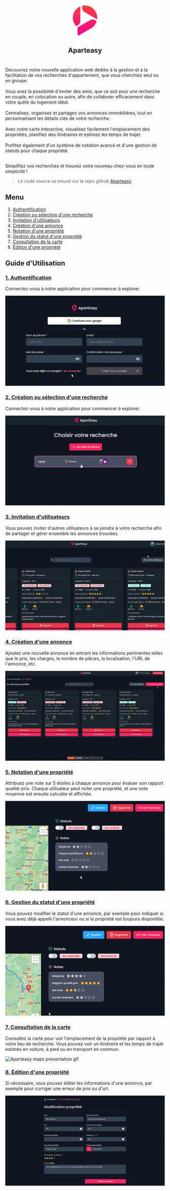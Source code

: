 <p align="center">
<img width="100" height="100" alt="logo redditech" src="app/public/images/logo-color.png">
</p>

<h2 style="margin-bottom: 40px" align="center">Aparteasy</h2>
<p>
Découvrez notre nouvelle application web dédiée à la gestion et à la facilitation de vos recherches d'appartement, 
que vous cherchiez seul ou en groupe. <br><br>
Vous avez la possibilité d'inviter des amis, que ce soit pour une recherche en couple, 
en colocation ou autre, afin de collaborer efficacement dans votre quête du logement idéal. <br><br>
Centralisez, organisez et partagez vos annonces immobilières, tout en personnalisant les détails clés de votre recherche.  <br><br>
Avec notre carte interactive, visualisez facilement l'emplacement des propriétés, 
planifiez des itinéraires et estimez les temps de trajet. <br><br>
Profitez également d'un système de notation avancé et d'une gestion de statuts pour chaque propriété. <br><br>

Simplifiez vos recherches et trouvez votre nouveau chez-vous en toute simplicité !
</p>

> Le code source se trouve sur le repo github [Aparteasy](https://github.com/Leoglme/Aparteasy)

## Menu

1. [Authentification](#auth)
2. [Création ou sélection d'une recherche](#create-search)
3. [Invitation d'utilisateurs](#invite)
4. [Création d'une annonce](#create-property)
5. [Notation d'une propriété](#rating)
6. [Gestion du statut d'une propriété](#statuses)
7. [Consultation de la carte](#maps)
8. [Édition d'une propriété](#edit-property)

## Guide d'Utilisation

### [1. Authentification](#auth)

  <p>Connectez-vous à notre application pour commencer à explorer.</p>
  <img src="/app/public/docs/gifs/auth.gif" alt="Aparteasy authentification presentation gif">

### [2. Création ou sélection d'une recherche](#create-search)

<p>Connectez-vous à notre application pour commencer à explorer.</p>
<img src="/app/public/docs/gifs/create-search.gif" alt="Aparteasy create search presentation gif">

### [3. Invitation d'utilisateurs](#invite)

<p>Vous pouvez inviter d'autres utilisateurs à se joindre à votre recherche afin de partager et gérer ensemble les annonces trouvées.</p>
<img src="/app/public/docs/gifs/invite.gif" alt="Aparteasy invite users presentation gif">

### [4. Création d'une annonce](#create-property)

<p>Ajoutez une nouvelle annonce en entrant les informations pertinentes telles que le prix, les charges, le nombre de pièces, la localisation, l'URL de l'annonce, etc.</p>
<img src="/app/public/docs/gifs/create-property.gif" alt="Aparteasy create property presentation gif">

### [5. Notation d'une propriété](#rating)

<p>Attribuez une note sur 5 étoiles à chaque annonce pour évaluer son rapport qualité-prix. Chaque utilisateur peut noter une propriété, et une note moyenne est ensuite calculée et affichée.</p>
<img src="/app/public/docs/gifs/rating.gif" alt="Aparteasy rating presentation gif">

### [6. Gestion du statut d'une propriété](#statuses)

<p>Vous pouvez modifier le statut d'une annonce, par exemple pour indiquer si vous avez déjà appelé l'annonceur ou si la propriété est toujours disponible.</p>
<img src="/app/public/docs/gifs/statuses.gif" alt="Aparteasy statuses presentation gif">

### [7. Consultation de la carte](#maps)

<p>Consultez la carte pour voir l'emplacement de la propriété par rapport à votre lieu de recherche. Vous pouvez voir un itinéraire et les temps de trajet estimés en voiture, à pied ou en transport en commun.</p>
<img src="/app/public/docs/gifs/maps.gif" alt="Aparteasy maps presentation gif">

### [8. Édition d'une propriété](#edit-property)

<p>Si nécessaire, vous pouvez éditer les informations d'une annonce, par exemple pour corriger une erreur de prix ou d'url.</p>
<img src="/app/public/docs/gifs/edit-property.gif" alt="Aparteasy edit property presentation gif">
